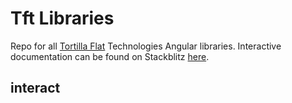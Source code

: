 # Tft Libraries

Repo for all [Tortilla Flat](https://en.wikipedia.org/wiki/Tortilla_Flat) Technologies Angular libraries. Interactive documentation can be found on Stackblitz [here](https://stackblitz.com/github/nayfin/tft-documentation).

## interact
